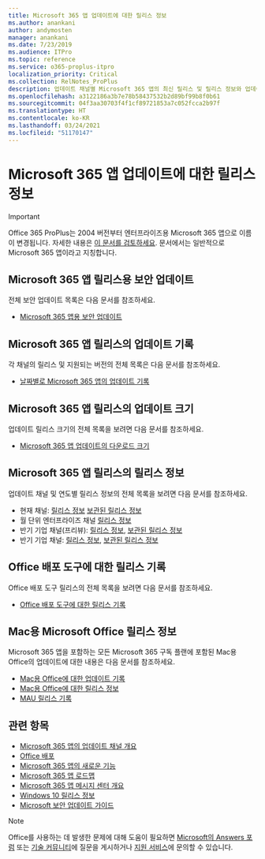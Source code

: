 ```yaml
---
title: Microsoft 365 앱 업데이트에 대한 릴리스 정보
ms.author: anankani
author: andymosten
manager: anankani
ms.date: 7/23/2019
ms.audience: ITPro
ms.topic: reference
ms.service: o365-proplus-itpro
localization_priority: Critical
ms.collection: RelNotes_ProPlus
description: 업데이트 채널별 Microsoft 365 앱의 최신 릴리스 및 릴리스 정보와 업데이트 기록에 대한 링크 목록을 IT 전문가에게 제공합니다.
ms.openlocfilehash: a3122186a3b7e78b58437532b2d89bf99b8f0b61
ms.sourcegitcommit: 04f3aa30703f4f1cf89721853a7c052fcca2b97f
ms.translationtype: HT
ms.contentlocale: ko-KR
ms.lasthandoff: 03/24/2021
ms.locfileid: "51170147"
---
```

# <a name="release-information-for-updates-to-microsoft-365-apps"></a>Microsoft 365 앱 업데이트에 대한 릴리스 정보


> [!IMPORTANT]
> Office 365 ProPlus는 2004 버전부터 엔터프라이즈용 Microsoft 365 앱으로 이름이 변경됩니다. 자세한 내용은 [이 문서를 검토하세요](/deployoffice/name-change). 문서에서는 일반적으로 Microsoft 365 앱이라고 지칭합니다.


## <a name="security-updates-for-microsoft-365-apps-releases"></a>Microsoft 365 앱 릴리스용 보안 업데이트

전체 보안 업데이트 목록은 다음 문서를 참조하세요.
 - [Microsoft 365 앱용 보안 업데이트](microsoft365-apps-security-updates.md)


## <a name="update-history-for-microsoft-365-apps-releases"></a>Microsoft 365 앱 릴리스의 업데이트 기록

각 채널의 릴리스 및 지원되는 버전의 전체 목록은 다음 문서를 참조하세요.

- [날짜별로 Microsoft 365 앱의 업데이트 기록](update-history-microsoft365-apps-by-date.md)


 ## <a name="update-sizes-for-microsoft-365-apps-releases"></a>Microsoft 365 앱 릴리스의 업데이트 크기

업데이트 릴리스 크기의 전체 목록을 보려면 다음 문서를 참조하세요.
 - [Microsoft 365 앱 업데이트의 다운로드 크기](download-sizes-microsoft365-apps-updates.md)

## <a name="release-notes-for-microsoft-365-apps-releases"></a>Microsoft 365 앱 릴리스의 릴리스 정보

업데이트 채널 및 연도별 릴리스 정보의 전체 목록을 보려면 다음 문서를 참조하세요.
 - 현재 채널: [릴리스 정보](current-channel.md) [보관된 릴리스 정보](monthly-channel-archived.md)
 - 월 단위 엔터프라이즈 채널 [릴리스 정보](monthly-enterprise-channel.md)
 - 반기 기업 채널(프리뷰): [릴리스 정보](semi-annual-enterprise-channel-preview.md), [보관된 릴리스 정보](semi-annual-enterprise-channel-preview-archived.md)
 - 반기 기업 채널: [릴리스 정보](semi-annual-enterprise-channel.md), [보관된 릴리스 정보](semi-annual-enterprise-channel-archived.md)

 ## <a name="release-history-for-office-deployment-tool"></a>Office 배포 도구에 대한 릴리스 기록
 Office 배포 도구 릴리스의 전체 목록을 보려면 다음 문서를 참조하세요.
 - [Office 배포 도구에 대한 릴리스 기록](ODT-release-history.md)

## <a name="office-for-mac-release-information"></a>Mac용 Microsoft Office 릴리스 정보

Microsoft 365 앱을 포함하는 모든 Microsoft 365 구독 플랜에 포함된 Mac용 Office의 업데이트에 대한 내용은 다음 문서를 참조하세요.
 - [Mac용 Office에 대한 업데이트 기록](update-history-office-for-mac.md)
 - [Mac용 Office에 대한 릴리스 정보](release-notes-office-for-mac.md)
 - [MAU 릴리스 기록](release-history-microsoft-autoupdate.md)


## <a name="related-topics"></a>관련 항목

- [Microsoft 365 앱의 업데이트 채널 개요](/DeployOffice/overview-of-update-channels-for-office-365-proplus)
- [Office 배포](/deployoffice/)
- [Microsoft 365 앱의 새로운 기능](https://support.office.com/article/95c8d81d-08ba-42c1-914f-bca4603e1426)
- [Microsoft 365 앱 로드맵](https://products.office.com/business/office-365-roadmap)
- [Microsoft 365 앱 메시지 센터 개요](https://support.office.com/article/38fb3333-bfcc-4340-a37b-deda509c2093)
- [Windows 10 릴리스 정보](/windows/release-health/release-information)
- [Microsoft 보안 업데이트 가이드](https://portal.msrc.microsoft.com/)

> [!NOTE]
> Office를 사용하는 데 발생한 문제에 대해 도움이 필요하면 [Microsoft의 Answers 포럼](https://answers.microsoft.com/) 또는 [기술 커뮤니티](https://techcommunity.microsoft.com/)에 질문을 게시하거나 [지원 서비스](https://support.microsoft.com/contactus)에 문의할 수 있습니다.
